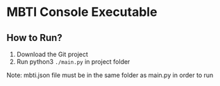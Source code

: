 # MBTI Console Executable

## How to Run?

1. Download the Git project
2. Run 
  python3 `./main.py` in project folder

Note: mbti.json file must be in the same folder as main.py in order to run
